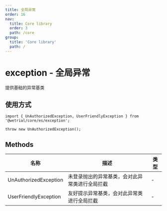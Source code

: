 ```yaml
---
title: 全局异常
order: 16
nav:
  title: Core library
  order: 3
  path: /core
group:
  title: 'Core library'
  path: /
---
```


# exception - 全局异常

提供基础的异常基类

## 使用方式

```tsx |pure
import { UnAuthorizedException, UserFriendlyException } from '@wetrial/core/es/exception';

throw new UnAuthorizedException();
```

## Methods

| 名称                  | 描述                                           | 类型 |
| --------------------- | ---------------------------------------------- | ---- |
| UnAuthorizedException | 未登录抛出的异常基类，会对此异常类进行全局拦截 | -    |
| UserFriendlyException | 友好提示异常基类，会对此异常类进行全局拦截     | -    |
